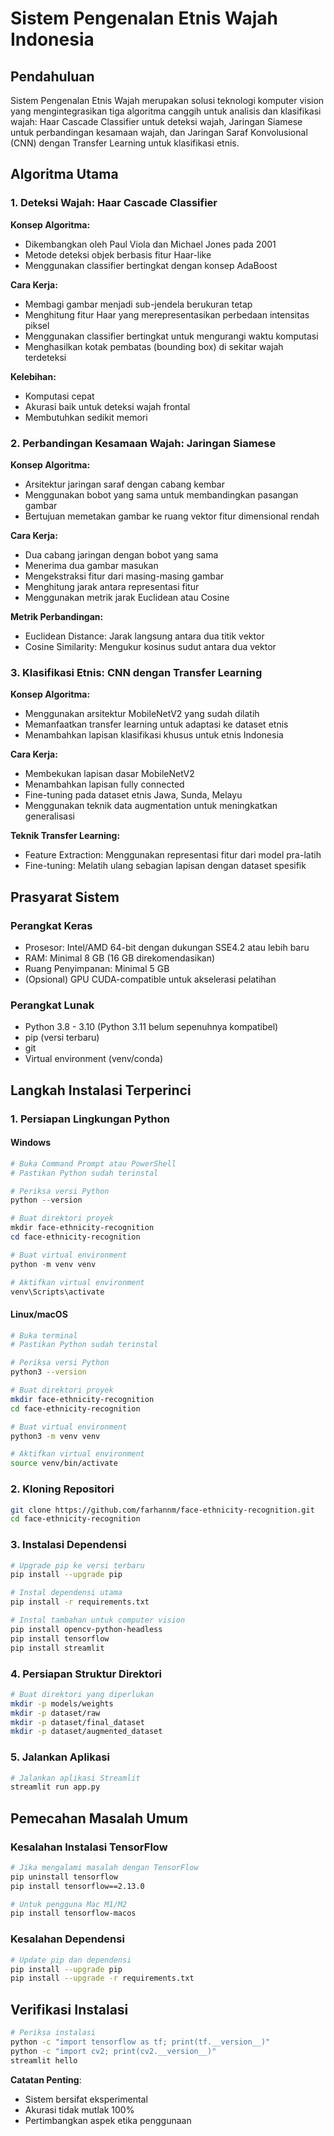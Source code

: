 # Sistem Pengenalan Etnis Wajah Indonesia

## Pendahuluan

Sistem Pengenalan Etnis Wajah merupakan solusi teknologi komputer vision yang mengintegrasikan tiga algoritma canggih untuk analisis dan klasifikasi wajah: Haar Cascade Classifier untuk deteksi wajah, Jaringan Siamese untuk perbandingan kesamaan wajah, dan Jaringan Saraf Konvolusional (CNN) dengan Transfer Learning untuk klasifikasi etnis.

## Algoritma Utama

### 1. Deteksi Wajah: Haar Cascade Classifier

**Konsep Algoritma:**
- Dikembangkan oleh Paul Viola dan Michael Jones pada 2001
- Metode deteksi objek berbasis fitur Haar-like
- Menggunakan classifier bertingkat dengan konsep AdaBoost

**Cara Kerja:**
- Membagi gambar menjadi sub-jendela berukuran tetap
- Menghitung fitur Haar yang merepresentasikan perbedaan intensitas piksel
- Menggunakan classifier bertingkat untuk mengurangi waktu komputasi
- Menghasilkan kotak pembatas (bounding box) di sekitar wajah terdeteksi

**Kelebihan:**
- Komputasi cepat
- Akurasi baik untuk deteksi wajah frontal
- Membutuhkan sedikit memori

### 2. Perbandingan Kesamaan Wajah: Jaringan Siamese

**Konsep Algoritma:**
- Arsitektur jaringan saraf dengan cabang kembar
- Menggunakan bobot yang sama untuk membandingkan pasangan gambar
- Bertujuan memetakan gambar ke ruang vektor fitur dimensional rendah

**Cara Kerja:**
- Dua cabang jaringan dengan bobot yang sama
- Menerima dua gambar masukan
- Mengekstraksi fitur dari masing-masing gambar
- Menghitung jarak antara representasi fitur
- Menggunakan metrik jarak Euclidean atau Cosine

**Metrik Perbandingan:**
- Euclidean Distance: Jarak langsung antara dua titik vektor
- Cosine Similarity: Mengukur kosinus sudut antara dua vektor

### 3. Klasifikasi Etnis: CNN dengan Transfer Learning

**Konsep Algoritma:**
- Menggunakan arsitektur MobileNetV2 yang sudah dilatih
- Memanfaatkan transfer learning untuk adaptasi ke dataset etnis
- Menambahkan lapisan klasifikasi khusus untuk etnis Indonesia

**Cara Kerja:**
- Membekukan lapisan dasar MobileNetV2
- Menambahkan lapisan fully connected
- Fine-tuning pada dataset etnis Jawa, Sunda, Melayu
- Menggunakan teknik data augmentation untuk meningkatkan generalisasi

**Teknik Transfer Learning:**
- Feature Extraction: Menggunakan representasi fitur dari model pra-latih
- Fine-tuning: Melatih ulang sebagian lapisan dengan dataset spesifik

## Prasyarat Sistem

### Perangkat Keras
- Prosesor: Intel/AMD 64-bit dengan dukungan SSE4.2 atau lebih baru
- RAM: Minimal 8 GB (16 GB direkomendasikan)
- Ruang Penyimpanan: Minimal 5 GB 
- (Opsional) GPU CUDA-compatible untuk akselerasi pelatihan

### Perangkat Lunak
- Python 3.8 - 3.10 (Python 3.11 belum sepenuhnya kompatibel)
- pip (versi terbaru)
- git
- Virtual environment (venv/conda)

## Langkah Instalasi Terperinci

### 1. Persiapan Lingkungan Python

#### Windows
```powershell
# Buka Command Prompt atau PowerShell
# Pastikan Python sudah terinstal

# Periksa versi Python
python --version

# Buat direktori proyek
mkdir face-ethnicity-recognition
cd face-ethnicity-recognition

# Buat virtual environment
python -m venv venv

# Aktifkan virtual environment
venv\Scripts\activate
```

#### Linux/macOS
```bash
# Buka terminal
# Pastikan Python sudah terinstal

# Periksa versi Python
python3 --version

# Buat direktori proyek
mkdir face-ethnicity-recognition
cd face-ethnicity-recognition

# Buat virtual environment
python3 -m venv venv

# Aktifkan virtual environment
source venv/bin/activate
```

### 2. Kloning Repositori

```bash
git clone https://github.com/farhannm/face-ethnicity-recognition.git
cd face-ethnicity-recognition
```

### 3. Instalasi Dependensi

```bash
# Upgrade pip ke versi terbaru
pip install --upgrade pip

# Instal dependensi utama
pip install -r requirements.txt

# Instal tambahan untuk computer vision
pip install opencv-python-headless
pip install tensorflow
pip install streamlit
```

### 4. Persiapan Struktur Direktori

```bash
# Buat direktori yang diperlukan
mkdir -p models/weights
mkdir -p dataset/raw
mkdir -p dataset/final_dataset
mkdir -p dataset/augmented_dataset
```

### 5. Jalankan Aplikasi

```bash
# Jalankan aplikasi Streamlit
streamlit run app.py
```

## Pemecahan Masalah Umum

### Kesalahan Instalasi TensorFlow
```bash
# Jika mengalami masalah dengan TensorFlow
pip uninstall tensorflow
pip install tensorflow==2.13.0

# Untuk pengguna Mac M1/M2
pip install tensorflow-macos
```

### Kesalahan Dependensi
```bash
# Update pip dan dependensi
pip install --upgrade pip
pip install --upgrade -r requirements.txt
```

## Verifikasi Instalasi

```bash
# Periksa instalasi
python -c "import tensorflow as tf; print(tf.__version__)"
python -c "import cv2; print(cv2.__version__)"
streamlit hello
```

**Catatan Penting**: 
- Sistem bersifat eksperimental
- Akurasi tidak mutlak 100%
- Pertimbangkan aspek etika penggunaan

